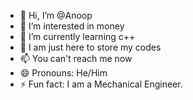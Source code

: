 - 👋 Hi, I’m @Anoop
- 👀 I’m interested in money  
- 🌱 I’m currently learning c++
- 💞️ I am just here to store my codes
- 📫 You can't reach me now
- 😄 Pronouns: He/Him
- ⚡ Fun fact: I am a Mechanical Engineer.
